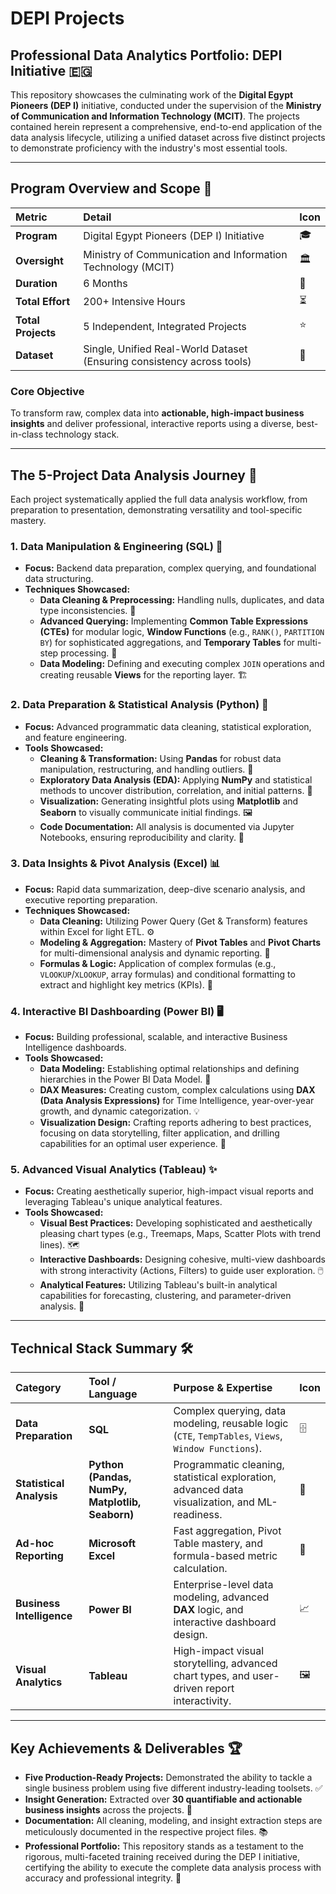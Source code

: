 
# DEPI Projects

## Professional Data Analytics Portfolio: DEPI Initiative 🇪🇬

This repository showcases the culminating work of the **Digital Egypt Pioneers (DEP I)** initiative, conducted under the supervision of the **Ministry of Communication and Information Technology (MCIT)**. The projects contained herein represent a comprehensive, end-to-end application of the data analysis lifecycle, utilizing a unified dataset across five distinct projects to demonstrate proficiency with the industry's most essential tools.

---

## Program Overview and Scope 🎯

| Metric | Detail | Icon |
| :--- | :--- | :--- |
| **Program** | Digital Egypt Pioneers (DEP I) Initiative | 🎓 |
| **Oversight** | Ministry of Communication and Information Technology (MCIT) | 🏛️ |
| **Duration** | 6 Months | 📅 |
| **Total Effort** | $\text{200+}$ Intensive Hours | ⏳ |
| **Total Projects** | 5 Independent, Integrated Projects | ⭐ |
| **Dataset** | Single, Unified Real-World Dataset (Ensuring consistency across tools) | 🔗 |

### Core Objective

To transform raw, complex data into **actionable, high-impact business insights** and deliver professional, interactive reports using a diverse, best-in-class technology stack.

---

## The 5-Project Data Analysis Journey 🚀

Each project systematically applied the full data analysis workflow, from preparation to presentation, demonstrating versatility and tool-specific mastery.

### 1. Data Manipulation & Engineering (SQL) 💾
* **Focus:** Backend data preparation, complex querying, and foundational data structuring.
* **Techniques Showcased:**
    * **Data Cleaning & Preprocessing:** Handling nulls, duplicates, and data type inconsistencies. 🧹
    * **Advanced Querying:** Implementing **Common Table Expressions (CTEs)** for modular logic, **Window Functions** (e.g., `RANK()`, `PARTITION BY`) for sophisticated aggregations, and **Temporary Tables** for multi-step processing. 🧠
    * **Data Modeling:** Defining and executing complex `JOIN` operations and creating reusable **Views** for the reporting layer. 🏗️

### 2. Data Preparation & Statistical Analysis (Python) 🐍
* **Focus:** Advanced programmatic data cleaning, statistical exploration, and feature engineering.
* **Tools Showcased:**
    * **Cleaning & Transformation:** Using **Pandas** for robust data manipulation, restructuring, and handling outliers. 🧼
    * **Exploratory Data Analysis (EDA):** Applying **NumPy** and statistical methods to uncover distribution, correlation, and initial patterns. 🔬
    * **Visualization:** Generating insightful plots using **Matplotlib** and **Seaborn** to visually communicate initial findings. 🖼️
    * **Code Documentation:** All analysis is documented via Jupyter Notebooks, ensuring reproducibility and clarity. 📝

### 3. Data Insights & Pivot Analysis (Excel) 📊
* **Focus:** Rapid data summarization, deep-dive scenario analysis, and executive reporting preparation.
* **Techniques Showcased:**
    * **Data Cleaning:** Utilizing Power Query (Get & Transform) features within Excel for light ETL. ⚙️
    * **Modeling & Aggregation:** Mastery of **Pivot Tables** and **Pivot Charts** for multi-dimensional analysis and dynamic reporting. 🔢
    * **Formulas & Logic:** Application of complex formulas (e.g., `VLOOKUP`/`XLOOKUP`, array formulas) and conditional formatting to extract and highlight key metrics (KPIs). 🔑

### 4. Interactive BI Dashboarding (Power BI) 🖥️
* **Focus:** Building professional, scalable, and interactive Business Intelligence dashboards.
* **Tools Showcased:**
    * **Data Modeling:** Establishing optimal relationships and defining hierarchies in the Power BI Data Model. 📐
    * **DAX Measures:** Creating custom, complex calculations using **DAX (Data Analysis Expressions)** for Time Intelligence, year-over-year growth, and dynamic categorization. 💡
    * **Visualization Design:** Crafting reports adhering to best practices, focusing on data storytelling, filter application, and drilling capabilities for an optimal user experience. 🎨

### 5. Advanced Visual Analytics (Tableau) ✨
* **Focus:** Creating aesthetically superior, high-impact visual reports and leveraging Tableau's unique analytical features.
* **Tools Showcased:**
    * **Visual Best Practices:** Developing sophisticated and aesthetically pleasing chart types (e.g., Treemaps, Maps, Scatter Plots with trend lines). 🗺️
    * **Interactive Dashboards:** Designing cohesive, multi-view dashboards with strong interactivity (Actions, Filters) to guide user exploration. 🖱️
    * **Analytical Features:** Utilizing Tableau's built-in analytical capabilities for forecasting, clustering, and parameter-driven analysis. 🔮

---

## Technical Stack Summary 🛠️

| Category | Tool / Language | Purpose & Expertise | Icon |
| :--- | :--- | :--- | :--- |
| **Data Preparation** | **SQL** | Complex querying, data modeling, reusable logic (`CTE`, `TempTables`, `Views`, `Window Functions`). | 🗄️ |
| **Statistical Analysis** | **Python (Pandas, NumPy, Matplotlib, Seaborn)** | Programmatic cleaning, statistical exploration, advanced data visualization, and ML-readiness. | 🧪 |
| **Ad-hoc Reporting** | **Microsoft Excel** | Fast aggregation, Pivot Table mastery, and formula-based metric calculation. | 📑 |
| **Business Intelligence** | **Power BI** | Enterprise-level data modeling, advanced **DAX** logic, and interactive dashboard design. | 📈 |
| **Visual Analytics** | **Tableau** | High-impact visual storytelling, advanced chart types, and user-driven report interactivity. | 🖼️ |

---

## Key Achievements & Deliverables 🏆

* **Five Production-Ready Projects:** Demonstrated the ability to tackle a single business problem using five different industry-leading toolsets. ✅
* **Insight Generation:** Extracted over **30 quantifiable and actionable business insights** across the projects. 🥇
* **Documentation:** All cleaning, modeling, and insight extraction steps are meticulously documented in the respective project files. 📚
* **Professional Portfolio:** This repository stands as a testament to the rigorous, multi-faceted training received during the DEP I initiative, certifying the ability to execute the complete data analysis process with accuracy and professional integrity. 💼
